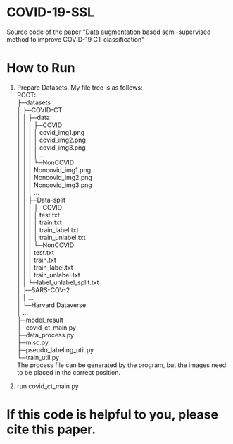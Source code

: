 # COVID-19-SSL  
Source code of the paper "Data augmentation based semi-supervised method to improve COVID-19 CT classification"  
  
# How to Run  
1.  Prepare Datasets. My file tree is as follows:  
ROOT:  
├─datasets  
│    ├─COVID-CT  
│    │    ├─data  
│    │    │    ├─COVID  
│    │    │    │    covid_img1.png  
│    │    │    │    covid_img2.png  
│    │    │    │    covid_img3.png  
│    │    │    │    ...  
│    │    │    └─NonCOVID  
│    │    │         Noncovid_img1.png  
│    │    │         Noncovid_img2.png  
│    │    │         Noncovid_img3.png  
│    │    │         ...  
│    │    ├─Data-split  
│    │    │    ├─COVID  
│    │    │    │    test.txt  
│    │    │    │    train.txt  
│    │    │    │    train_label.txt  
│    │    │    │    train_unlabel.txt  
│    │    │    └─NonCOVID  
│    │    │         test.txt  
│    │    │         train.txt  
│    │    │         train_label.txt  
│    │    │         train_unlabel.txt  
│    │    └─label_unlabel_split.txt  
│    ├─SARS-COV-2  
│    │    ...  
│    └─Harvard Dataverse  
│         ...  
├─model_result  
├─covid_ct_main.py  
├─data_process.py  
├─misc.py  
├─pseudo_labeling_util.py  
└─train_util.py  
The process file can be generated by the program, but the images need to be placed in the correct position.  
  
2.  run covid_ct_main.py  
  
# If this code is helpful to you, please cite this paper.  
